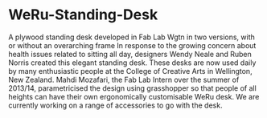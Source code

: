 # WeRu-Standing-Desk
A plywood standing desk developed in Fab Lab Wgtn in two versions, with or without an overarching frame
In response to the growing concern about health issues related to sitting all day, designers Wendy Neale and Ruben Norris created this elegant standing desk. These desks are now used daily by many enthusiastic people at the College of Creative Arts in Wellington, New Zealand. Mahdi Mozafari, the Fab Lab Intern over the summer of 2013/14, parametricised the design using grasshopper so that people of all heights can have their own ergonomically customisable WeRu desk. We are currently working on a range of accessories to go with the desk.
